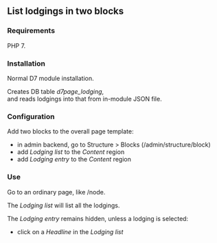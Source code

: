 ## List lodgings in two blocks ##


### Requirements ###

PHP 7.

### Installation ###

Normal D7 module installation.

Creates DB table _d7page_lodging_,  
and reads lodgings into that from in-module JSON file.

### Configuration ###

Add two blocks to the overall page template:
- in admin backend, go to Structure > Blocks (/admin/structure/block)
- add _Lodging list_ to the _Content_ region
- add _Lodging entry_ to the _Content_ region

### Use ###

Go to an ordinary page, like /node.

The _Lodging list_ will list all the lodgings.

The _Lodging entry_ remains hidden, unless a lodging is selected:
- click on a _Headline_ in the _Lodging list_
